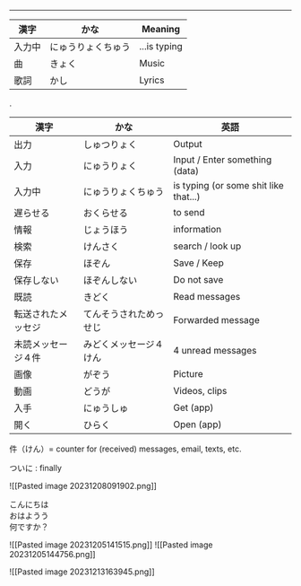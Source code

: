 
---

| 漢字 | かな | Meaning | 
| --- | --- | --- |
| 入力中 | にゅうりょくちゅう | ...is typing |
| 曲 | きょく | Music |
| 歌詞 | かし | Lyrics | 

.

| 漢字 | かな | 英語 | 
| --- | --- | --- |
| 出力 | しゅつりょく | Output | 
| 入力 | にゅうりょく | Input / Enter something (data) |
| 入力中	 | にゅうりょくちゅう	 | is typing (or some shit like that...) |
| 遅らせる | おくらせる | to send | 
| 情報	| じょうほう	| information
| 検索	| けんさく | search / look up
| 保存	| ほぞん	 | Save / Keep
| 保存しない	| ほぞんしない | Do not save |
| 既読 | きどく | Read messages |
| 転送されたメッセジ	| てんそうされためっせじ	| Forwarded message |　
| 未読メッセージ４件 | みどくメッセージ４けん 　| 4 unread messages
| 画像 | がぞう | Picture |
| 動画 | どうが | Videos, clips |
| 入手 | にゅうしゅ | Get (app) |
| 開く | ひらく | Open (app) | 






件（けん）= counter for (received) messages, email, texts, etc. 

ついに : finally


![[Pasted image 20231208091902.png]]

こんにちは \
おはようう \
何ですか？



![[Pasted image 20231205141515.png]]
![[Pasted image 20231205144756.png]]

![[Pasted image 20231213163945.png]]
